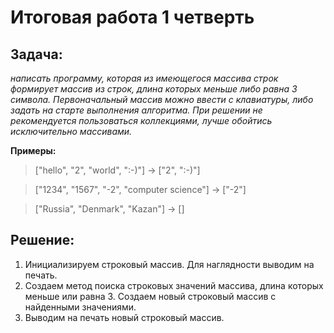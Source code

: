 # Итоговая работа 1 четверть
## Задача:
*написать программу, которая из имеющегося массива строк формирует массив из строк, длина которых меньше либо равна 3 символа. Первоначальный массив можно ввести с клавиатуры, либо задать на старте выполнения алгоритма. При решении не рекомендуется пользоваться коллекциями, лучше обойтись исключительно массивами.*

**Примеры:**

>["hello", "2", "world", ":-)"] -> ["2", ":-)"]

>["1234", "1567", "-2", "computer science"] -> ["-2"]

>["Russia", "Denmark", "Kazan"] -> []

## Решение:
1. Инициализируем строковый массив. Для наглядности выводим на печать.
3. Создаем метод поиска строковых значений массива, длина которых меньше или равна 3. Создаем новый строковый массив с найденными значениями.
4. Выводим на печать новый строковый массив.
